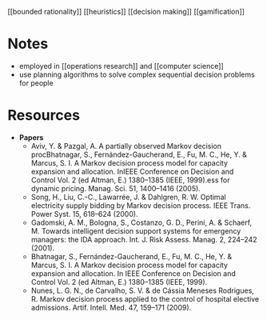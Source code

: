 [[bounded rationality]]
[[heuristics]]
[[decision making]]
[[gamification]]


# Notes
- employed in [[operations research]] and [[computer science]]
- use planning algorithms to solve complex sequential decision problems for people


# Resources
- **Papers**
	- Aviv, Y. & Pazgal, A. A partially observed Markov decision procBhatnagar, S., Fernández-Gaucherand, E., Fu, M. C., He, Y. & Marcus, S. I. A Markov decision process model for capacity expansion and allocation. InIEEE Conference on Decision and Control Vol. 2 (ed Altman, E.) 1380–1385 (IEEE, 1999).ess for dynamic pricing. Manag. Sci. 51, 1400–1416 (2005).
	- Song, H., Liu, C.-C., Lawarrée, J. & Dahlgren, R. W. Optimal electricity supply bidding by Markov decision process. IEEE Trans. Power Syst. 15, 618–624 (2000).
	- Gadomski, A. M., Bologna, S., Costanzo, G. D., Perini, A. & Schaerf, M. Towards intelligent decision support systems for emergency managers: the IDA approach. Int. J. Risk Assess. Manag. 2, 224–242 (2001).
	- Bhatnagar, S., Fernández-Gaucherand, E., Fu, M. C., He, Y. & Marcus, S. I. A Markov decision process model for capacity expansion and allocation. In IEEE Conference on Decision and Control Vol. 2 (ed Altman, E.) 1380–1385 (IEEE, 1999).
	- Nunes, L. G. N., de Carvalho, S. V. & de Cássia Meneses Rodrigues, R. Markov decision process applied to the control of hospital elective admissions. Artif. Intell. Med. 47, 159–171 (2009).